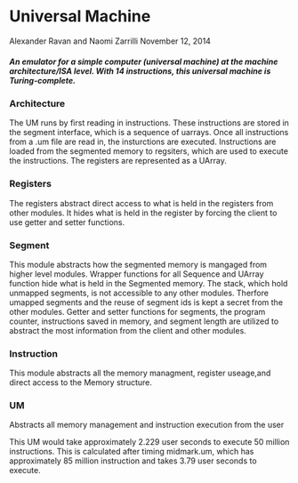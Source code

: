 # Universal Machine
Alexander Ravan and Naomi Zarrilli
November 12, 2014

##### An emulator for a simple computer (universal machine) at the machine architecture/ISA level. With 14 instructions, this universal machine is Turing-complete.



### Architecture
The UM runs by first reading in instructions. These instructions are stored in the segment interface, which is a sequence of uarrays. Once all instructions from a .um file are read in, the insturctions are executed. Instructions are loaded from the segmented memory to regsiters, which are used to execute the instructions. The registers are represented as a UArray.

### Registers
The registers abstract direct access to what is held in the registers from other modules. It hides what is held in the register by forcing the client to use getter and setter functions.

### Segment   
This module abstracts how the segmented memory is mangaged from higher level modules. Wrapper functions for all Sequence and UArray function hide what is held in the Segmented memory.  The stack, which hold unmapped segments, is not accessible to any other modules. Therfore umapped segments and the reuse of segment ids is kept a secret from the other modules. Getter and setter functions for segments, the program counter, instructions saved in memory, and  segment length are utilized to abstract the most information from the client and other modules.

### Instruction
This module abstracts all the memory managment, register useage,and direct access to the Memory structure. 

### UM
Abstracts all memory management and instruction execution from the user

This UM would take approximately 2.229 user seconds to execute 50 million instructions. This is calculated after timing midmark.um, which has approximately 85 million instruction and takes 3.79 user seconds to execute.
